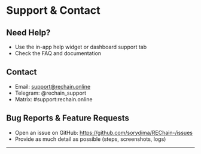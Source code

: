 # Support & Contact

## Need Help?
- Use the in-app help widget or dashboard support tab
- Check the FAQ and documentation

## Contact
- Email: support@rechain.online
- Telegram: @rechain_support
- Matrix: #support:rechain.online

## Bug Reports & Feature Requests
- Open an issue on GitHub: https://github.com/sorydima/REChain-/issues
- Provide as much detail as possible (steps, screenshots, logs)

--- 